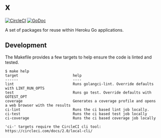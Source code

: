 # x

[![CircleCI](https://circleci.com/gh/heroku/x.svg?style=svg)](https://circleci.com/gh/heroku/x)&nbsp;[![GoDoc](https://godoc.org/github.com/heroku/x?status.svg)](http://godoc.org/github.com/heroku/x)

A set of packages for reuse within Heroku Go applications.

## Development

The Makefile provides a few targets to help ensure the code is linted and tested.

```console
$ make help
target                         help
------                         ----
lint                           Runs golangci-lint. Override defaults with LINT_RUN_OPTS
test                           Runs go test. Override defaults with GOTEST_OPT
coverage                       Generates a coverage profile and opens a web browser with the results
ci-lint                        Runs the ci based lint job locally.
ci-test                        Runs the ci based test job locally
ci-coverage                    Runs the ci based coverage job locally

'ci-' targets require the CircleCI cli tool: https://circleci.com/docs/2.0/local-cli/
```
